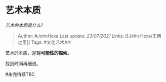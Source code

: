 # 艺术本质
*艺术的本质是什么?*

> Author: #JohnHexa
Last update: *23/07/2021* 
Links: [[John Hexa/无用之用]]
Tags: #文化艺术Art


 
艺术的本质，是**对可能性的探索**。

找到时间再细说。



#未完待续TBC 